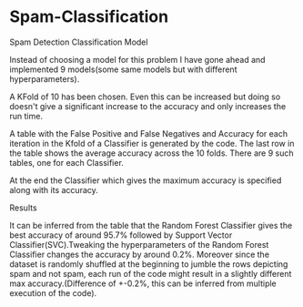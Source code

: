 # Spam-Classification
Spam Detection Classification Model

Instead of choosing a model for this problem I have gone ahead and implemented 9 models(some same models but with
different hyperparameters).

A KFold of 10 has been chosen. Even this can be increased but doing so doesn't give a significant increase to the 
accuracy and only increases the run time.

A table with the False Positive and False Negatives and Accuracy for each iteration in the Kfold of a Classifier
is generated by the code. The last row in the table shows the average accuracy across the 10 folds.
There are 9 such tables, one for each Classifier.

At the end the Classifier which gives the maximum accuracy is specified along with its accuracy.


Results

It can be inferred from the table that the Random Forest Classifier gives the best accuracy of around 95.7% followed by Support Vector Classifier(SVC).Tweaking the hyperparameters of the Random Forest Classifier changes the accuracy by around 0.2%.
Moreover since the dataset is randomly shuffled at the beginning to jumble the rows depicting spam and not spam, each run of the code might result in a slightly different max accuracy.(Difference of +-0.2%, this can be inferred from multiple execution of the code).
